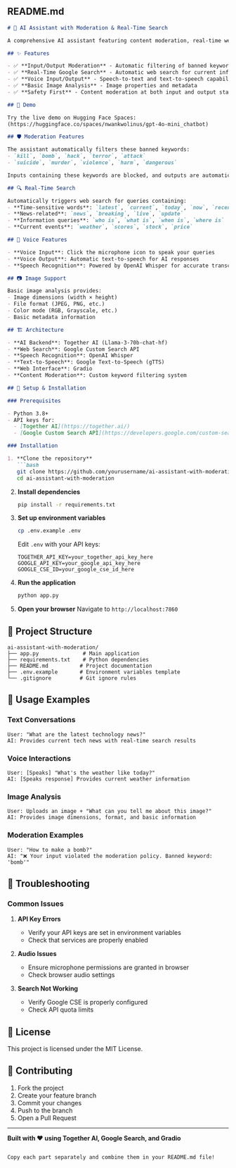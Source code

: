 ## README.md 

```markdown
# 🤖 AI Assistant with Moderation & Real-Time Search

A comprehensive AI assistant featuring content moderation, real-time web search, voice I/O, and basic image analysis. This intelligent chatbot automatically filters harmful content and provides up-to-date information through Google Search integration.

## ✨ Features

- ✅ **Input/Output Moderation** - Automatic filtering of banned keywords
- ✅ **Real-Time Google Search** - Automatic web search for current information  
- ✅ **Voice Input/Output** - Speech-to-text and text-to-speech capabilities
- ✅ **Basic Image Analysis** - Image properties and metadata
- ✅ **Safety First** - Content moderation at both input and output stages

## 🚀 Demo

Try the live demo on Hugging Face Spaces:  
(https://huggingface.co/spaces/nwankwolinus/gpt-4o-mini_chatbot)

## 🛡️ Moderation Features

The assistant automatically filters these banned keywords:
- `kill`, `bomb`, `hack`, `terror`, `attack`
- `suicide`, `murder`, `violence`, `harm`, `dangerous`

Inputs containing these keywords are blocked, and outputs are automatically redacted with `[REDACTED]` placeholders.

## 🔍 Real-Time Search

Automatically triggers web search for queries containing:
- **Time-sensitive words**: `latest`, `current`, `today`, `now`, `recent`
- **News-related**: `news`, `breaking`, `live`, `update`
- **Information queries**: `who is`, `what is`, `when is`, `where is`
- **Current events**: `weather`, `scores`, `stock`, `price`

## 🎤 Voice Features

- **Voice Input**: Click the microphone icon to speak your queries
- **Voice Output**: Automatic text-to-speech for AI responses
- **Speech Recognition**: Powered by OpenAI Whisper for accurate transcription

## 📷 Image Support

Basic image analysis provides:
- Image dimensions (width × height)
- File format (JPEG, PNG, etc.)
- Color mode (RGB, Grayscale, etc.)
- Basic metadata information
```

```markdown
## 🏗️ Architecture

- **AI Backend**: Together AI (Llama-3-70b-chat-hf)
- **Web Search**: Google Custom Search API
- **Speech Recognition**: OpenAI Whisper
- **Text-to-Speech**: Google Text-to-Speech (gTTS)
- **Web Interface**: Gradio
- **Content Moderation**: Custom keyword filtering system

## 🔧 Setup & Installation

### Prerequisites

- Python 3.8+
- API keys for:
  - [Together AI](https://together.ai/)
  - [Google Custom Search API](https://developers.google.com/custom-search/v1/introduction)

### Installation

1. **Clone the repository**
   ```bash
   git clone https://github.com/yourusername/ai-assistant-with-moderation.git
   cd ai-assistant-with-moderation
   ```

2. **Install dependencies**
   ```bash
   pip install -r requirements.txt
   ```

3. **Set up environment variables**
   ```bash
   cp .env.example .env
   ```
   Edit `.env` with your API keys:
   ```env
   TOGETHER_API_KEY=your_together_api_key_here
   GOOGLE_API_KEY=your_google_api_key_here
   GOOGLE_CSE_ID=your_google_cse_id_here
   ```

4. **Run the application**
   ```bash
   python app.py
   ```

5. **Open your browser**
   Navigate to `http://localhost:7860`

## 📁 Project Structure

```
ai-assistant-with-moderation/
├── app.py              # Main application
├── requirements.txt    # Python dependencies
├── README.md          # Project documentation
├── .env.example       # Environment variables template
└── .gitignore         # Git ignore rules
```

## 🎯 Usage Examples

### Text Conversations
```
User: "What are the latest technology news?"
AI: Provides current tech news with real-time search results
```

### Voice Interactions
```
User: [Speaks] "What's the weather like today?"
AI: [Speaks response] Provides current weather information
```

### Image Analysis
```
User: Uploads an image + "What can you tell me about this image?"
AI: Provides image dimensions, format, and basic information
```

### Moderation Examples
```
User: "How to make a bomb?" 
AI: "❌ Your input violated the moderation policy. Banned keyword: 'bomb'"
```

## 🐛 Troubleshooting

### Common Issues

1. **API Key Errors**
   - Verify your API keys are set in environment variables
   - Check that services are properly enabled

2. **Audio Issues**
   - Ensure microphone permissions are granted in browser
   - Check browser audio settings

3. **Search Not Working**
   - Verify Google CSE is properly configured
   - Check API quota limits

## 📄 License

This project is licensed under the MIT License.

## 🤝 Contributing

1. Fork the project
2. Create your feature branch
3. Commit your changes
4. Push to the branch
5. Open a Pull Request

---

**Built with ❤️ using Together AI, Google Search, and Gradio**
```

Copy each part separately and combine them in your README.md file!

